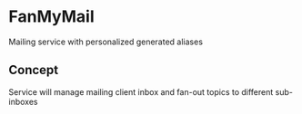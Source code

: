 # FanMyMail
Mailing service with personalized generated aliases

## Concept

Service will manage mailing client inbox and fan-out topics to different sub-inboxes